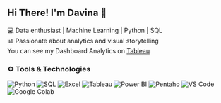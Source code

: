 ## Hi There! I'm Davina 👋

💻 Data enthusiast | Machine Learning | Python | SQL  
📊 Passionate about analytics and visual storytelling  
You can see my Dashboard Analytics on [Tableau]([https://linkedin.com/in/namamu](https://public.tableau.com/app/profile/davina.icasia.edria.putri/vizzes))
### ⚙️ Tools & Technologies

![Python](https://img.shields.io/badge/Python-3776AB?style=for-the-badge&logo=python&logoColor=white)
![SQL](https://img.shields.io/badge/SQL-025E8C?style=for-the-badge&logo=postgresql&logoColor=white)
![Excel](https://img.shields.io/badge/Microsoft%20Excel-217346?style=for-the-badge&logo=microsoft-excel&logoColor=white)
![Tableau](https://img.shields.io/badge/Tableau-E97627?style=for-the-badge&logo=tableau&logoColor=white)
![Power BI](https://img.shields.io/badge/Power%20BI-F2C811?style=for-the-badge&logo=powerbi&logoColor=black)
![Pentaho](https://img.shields.io/badge/Pentaho%20Data%20Integration-003366?style=for-the-badge&logo=data&logoColor=white)
![VS Code](https://img.shields.io/badge/VS%20Code-007ACC?style=for-the-badge&logo=visual-studio-code&logoColor=white)
![Google Colab](https://img.shields.io/badge/Google%20Colab-F9AB00?style=for-the-badge&logo=google-colab&logoColor=black)
